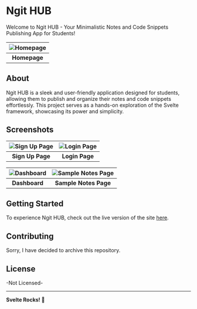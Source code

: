 # Ngit HUB

Welcome to Ngit HUB - Your Minimalistic Notes and Code Snippets Publishing App for Students!

| ![Homepage](https://i.imgur.com/HdglbFa.png) | 
|:--:| 
| **Homepage** |

## About

Ngit HUB is a sleek and user-friendly application designed for students, allowing them to publish and organize their notes and code snippets effortlessly. This project serves as a hands-on exploration of the Svelte framework, showcasing its power and simplicity.

## Screenshots

| ![Sign Up Page](https://i.imgur.com/tfNcDks.png) | ![Login Page](https://i.imgur.com/On7VAix.png) |
|:--:|:--:|
| **Sign Up Page** | **Login Page** |

| ![Dashboard](https://i.imgur.com/GzSympP.png) | ![Sample Notes Page](https://i.imgur.com/3ErhUtP.png) |
|:--:|:--:|
| **Dashboard** | **Sample Notes Page** |

## Getting Started

To experience Ngit HUB, check out the live version of the site [here](https://ngit-hub.pages.dev/).

## Contributing

Sorry, I have decided to archive this repository.

## License

-Not Licensed-

---

**Svelte Rocks! 🚀**
